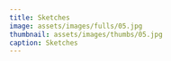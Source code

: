 ```yaml
---
title: Sketches
image: assets/images/fulls/05.jpg
thumbnail: assets/images/thumbs/05.jpg
caption: Sketches
---
```

